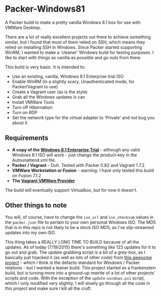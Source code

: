 # Packer-Windows81
A Packer build to make a pretty vanilla Windows 8.1 box for use with VMWare Desktop.

There are a lot of really excellent projects out there to achieve something similar, but I found that most of them relied on SSH, which means they relied on installing SSH in Windows. Since Packer started supporting WinRM, I wanted to make a 'cleaner' Windows build for testing purposes. I like to start with things as vanilla as possible and go nuts from there. 

This build is very basic. It is intended to:

* Use an existing, vanilla, Windows 8.1 Enterprise trial ISO
* Enable WinRM (in a slightly scary, Unauthenticated mode, for Packer/Vagrant to use)
* Create a Vagrant user (as is the style)
* Grab all the Windows updates is can
* Install VMWare Tools
* Turn off Hibernation
* Turn on RDP
* Set the network type for the virtual adapter to 'Private' and not bug you about it

## Requirements

* **A copy of the [Windows 8.1 Enterprise Trial](https://www.microsoft.com/en-us/evalcenter/evaluate-windows-8-1-enterprise)** - although any valid Windows 8.1 ISO will work - just change the product-key in the Autounattend.xml file. 
* **Packer / Vagrant** - Duh. Tested with Packer 0.82 and Vagrant 1.7.2. 
* **VMWare Workstation or Fusion** - warning: I have only tested this build on Fusion 7.1.2
* **The [Vagrant VMWare Provider](http://www.vagrantup.com/vmware)**

The build will eventually support Virtualbox, but for now it doesn't. 

## Other things to note

You will, of course, have to change the `iso_url` and `iso_checksum` values in the `packer.json` file to pertain to your own personal Windows ISO. The MD5 that is in this repo is not likely to be a stock ISO MD5, as I've slip-streamed updates into my own ISO. 

This thing takes a REALLY LONG TIME TO BUILD because of all the updates. As of today (7/19/2015) there's something like 123 updates for it to go out and grab. The update grabbing script is a bit of a grey-box, as I basically just hijacked it (as well as lots of other code) from [this awesome project](https://github.com/joefitzgerald/packer-windows) - which I think is the defacto standard for Windows / Packer relations - but I wanted a leaner build. This project started as a frankenstein build, but is turning more into a ground-up rewrite of a lot of other projects' scripts and code. With the exception of the `update-windows.ps1` script, which I only modified very slightly, I will slowly go through all the code in this project and make sure I kill all the cruft. 
